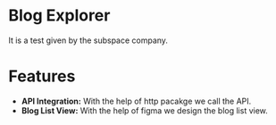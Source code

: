 # Blog Explorer 
It is a test given by the subspace company. 

# Features
- **API Integration:**
    With the help of http pacakge we call the API.
- **Blog List View:**
    With the help of figma we design the blog list view.

    
